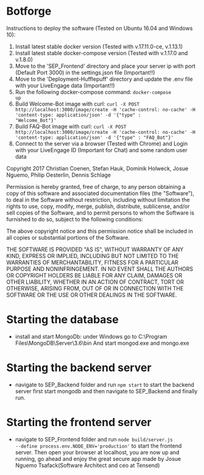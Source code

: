 # Botforge

Instructions to deploy the software (Tested on Ubuntu 16.04 and Windows 10):

1. Install latest stable docker version (Tested with v.17.11.0-ce, v.1.13.1)
2. Install latest stable docker-compose version (Tested with v.1.17.0 and v.1.8.0)
3. Move to the 'SEP_Frontend' directory and place your server ip with port (Default Port 3000) in the settings.json file (Important!!)
4. Move to the 'Deployment-Hufflepuff' directory and update the .env file with your LiveEngage data (Important!!)
5. Run the following docker-compose command: <code>docker-compose up</code>
6. Build Welcome-Bot image with curl: <code>curl -X POST http://localhost:3000/image/create -H 'cache-control: no-cache' -H 'content-type: application/json' -d '{"type" : "Welcome_Bot"}'</code>
7. Build FAQ-Bot image with curl: <code>curl -X POST http://localhost:3000/image/create -H 'cache-control: no-cache' -H 'content-type: application/json' -d '{"type" : "FAQ_Bot"}'</code>
8. Connect to the server via a browser (Tested with Chrome) and Login with your LiveEngage ID (Important for Chat) and some random user data 


Copyright 2017 Christian Coenen, Stefan Hauk, Dominik Holweck, Josue Nguemo, Philip Oesterlin, Dennis Schlage

Permission is hereby granted, free of charge, to any person obtaining a copy of this software and associated documentation files (the "Software"), to deal in the Software without restriction, including without limitation the rights to use, copy, modify, merge, publish, distribute, sublicense, and/or sell copies of the Software, and to permit persons to whom the Software is furnished to do so, subject to the following conditions:

The above copyright notice and this permission notice shall be included in all copies or substantial portions of the Software.

THE SOFTWARE IS PROVIDED "AS IS", WITHOUT WARRANTY OF ANY KIND, EXPRESS OR IMPLIED, INCLUDING BUT NOT LIMITED TO THE WARRANTIES OF MERCHANTABILITY, FITNESS FOR A PARTICULAR PURPOSE AND NONINFRINGEMENT. IN NO EVENT SHALL THE AUTHORS OR COPYRIGHT HOLDERS BE LIABLE FOR ANY CLAIM, DAMAGES OR OTHER LIABILITY, WHETHER IN AN ACTION OF CONTRACT, TORT OR OTHERWISE, ARISING FROM, OUT OF OR IN CONNECTION WITH THE SOFTWARE OR THE USE OR OTHER DEALINGS IN THE SOFTWARE.


# Starting the database
+ install and start MongoDb: under Windows go to C:\Program Files\MongoDB\Server\3.6\bin And start mongod.exe and mongo.exe

# Starting the backend server
+ navigate to SEP_Backend folder and run <code>npm start</code> to start the backend server
first start mongodb and then navigate to SEP_Backend and finally run.

# Starting the frontend server
+ navigate to SEP_Frontend folder and run <code>node build/server.js --define process.env.NODE_ENV='production'</code> to start the frontend server. Then open your browser at localhost, you are now up and running, go ahead and enjoy the great secure app made by Josue Nguemo Tsafack(Software Architect and ceo at Tensend)
